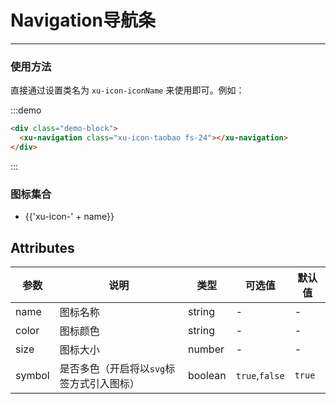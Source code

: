 # Navigation导航条
<!-- {.md} -->

---
<!-- {.md} -->

### 使用方法
<!-- {.md} -->

直接通过<!-- {.md} -->设置类名为 `xu-icon-iconName` 来使用即可。例如：

<div class="demo-block">
  <xu-navigation class="xu-icon-taobao fs-24"></xu-navigation>
</div>

:::demo
```html
<div class="demo-block">
  <xu-navigation class="xu-icon-taobao fs-24"></xu-navigation>
</div>

```
:::

### 图标集合
<!-- {.md} -->

<ul class="icon-list">
  <li v-for="name in $icon" :key="name">
    <span>
      <i :class="'xu-icon-' + name"></i>
      <span class="icon-name">{{'xu-icon-' + name}}</span>
    </span>
  </li>
</ul>

## Attributes
<!-- {.md} -->
| 参数      | 说明    | 类型      | 可选值       | 默认值   |
|---------- |-------- |---------- |-------------  |-------- |
| name     | 图标名称  | string  | -          |    -     |
| color    | 图标颜色  | string  | -           |    -    |
| size    | 图标大小  | number  | -           |    -    |
| symbol    | 是否多色（开启将以`svg`标签方式引入图标）  | boolean  | `true`,`false`          |    `true`     |


<style lang="scss">
  
</style>